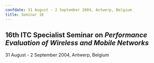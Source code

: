 ```yaml
---
confdate: 31 August - 2 September 2004, Antwerp, Belgium
title: Seminar 16
---
```


## **16th ITC Specialist Seminar on _Performance Evaluation of Wireless and Mobile Networks_**

31 August - 2 September 2004, Antwerp, Belgium
